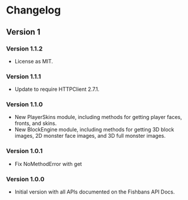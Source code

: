 # Changelog
## Version 1
### Version 1.1.2
* License as MIT.

### Version 1.1.1
* Update to require HTTPClient 2.7.1.

### Version 1.1.0
* New PlayerSkins module, including methods for getting player faces, fronts, and skins.
* New BlockEngine module, including methods for getting 3D block images, 2D monster face images, and 3D full monster images.

### Version 1.0.1
* Fix NoMethodError with get

### Version 1.0.0
* Initial version with all APIs documented on the Fishbans API Docs.
